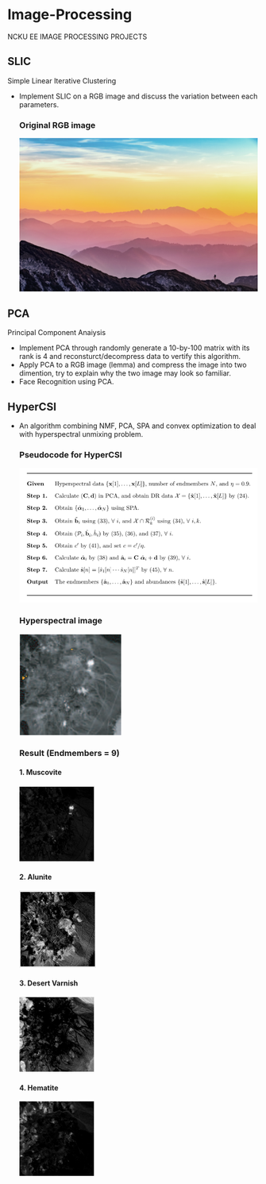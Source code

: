 # Image-Processing
NCKU EE IMAGE PROCESSING PROJECTS

## SLIC 
Simple Linear Iterative Clustering
- Implement SLIC on a RGB image and discuss the variation between each parameters.
  ### Original RGB image
  ![Alt Text](https://github.com/Sam1215Lee/Image-Processing/blob/main/SLIC/pexels-simon-berger-1323550.jpg)
## PCA
Principal Component Anaiysis
- Implement PCA through randomly generate a 10-by-100 matrix with its rank is 4 and reconsturct/decompress data to vertify this algorithm.
- Apply PCA to a RGB image (lemma) and compress the image into two dimention, try to explain why the two image may look so familiar.
- Face Recognition using PCA.

## HyperCSI

- An algorithm combining NMF, PCA, SPA and convex optimization to deal with hyperspectral unmixing problem. 
  ### Pseudocode for HyperCSI
   ![Alt Text](https://github.com/Sam1215Lee/Image-Processing/blob/main/HtperCSI/result/PSEUDOCODE.png)
  ### Hyperspectral image
   ![Alt Text](https://github.com/Sam1215Lee/Image-Processing/blob/main/HtperCSI/result/Cuprite%20mining%20site.png)
  ### Result (Endmembers = 9)
   #### 1. Muscovite 
   ![Alt Text](https://github.com/Sam1215Lee/Image-Processing/blob/main/HtperCSI/result/Muscovite.png)
   #### 2. Alunite 
   ![Alt Text](https://github.com/Sam1215Lee/Image-Processing/blob/main/HtperCSI/result/Alunite.png)
   #### 3. Desert Varnish 
   ![Alt Text](https://github.com/Sam1215Lee/Image-Processing/blob/main/HtperCSI/result/Deset%20Varnish.png)
   #### 4. Hematite 
   ![Alt Text](https://github.com/Sam1215Lee/Image-Processing/blob/main/HtperCSI/result/Hemetite.png)

